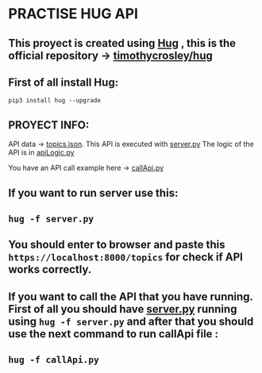 
# PRACTISE HUG API
## This proyect is created using [Hug](http://www.hug.rest/) , this is the official repository -> [timothycrosley/hug](https://github.com/timothycrosley/hug)
## First of all install Hug:
`pip3 install hug --upgrade`

## PROYECT INFO:
API data -> [topics.json](https://github.com/batichico/praticeHugAPI/blob/master/martiApi/jsons/topics.json). 
This API is executed with [server.py](https://github.com/batichico/praticeHugAPI/blob/master/martiApi/server.py)
The logic of the API is in [apiLogic.py](https://github.com/batichico/praticeHugAPI/blob/master/martiApi/apiLogic.py) 

You have an API call example here -> [callApi.py](https://github.com/batichico/praticeHugAPI/blob/master/martiApi/callApi.py)

## If you want to run server use this:
## `hug -f server.py`

## You should enter to browser and paste this `https://localhost:8000/topics` for check if API works correctly. 

## If you want to call the API that you have running. First of all you should have [server.py](https://github.com/batichico/praticeHugAPI/blob/master/martiApi/server.py) running using `hug -f server.py` and after that you should use the next command to run callApi file :
## `hug -f callApi.py`
